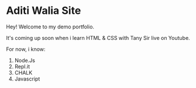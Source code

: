 # Aditi Walia Site

Hey! Welcome to my demo portfolio.

It's coming up soon when i learn HTML & CSS with Tany Sir live on Youtube.

For now, i know:
1. Node.Js
2. Repl.it
3. CHALK
4. Javascript